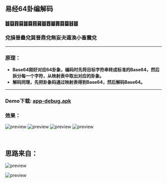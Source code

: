 ## 易经64卦编解码 
### ䷹䷨䷢䷑䷹䷸䷢䷱䷹䷘䷪䷠䷺䷈䷲䷹
### 兌損晉蠱兌巽晉鼎兌無妄夬遁渙小畜震兌

---

### 原理：

- **Base64刚好对应64卦象，编码时先将目标字符串转成标准的Base64，然后拆分每一个字符，从映射表中取出对应的卦象。**
- **解码同理，先把卦象码通过映射表得到Base64，然后解码Base64。**

---

### Demo下载: [app-debug.apk](https://github.com/wuyr/HexagramDecoder/raw/master/app-debug.apk)

### 效果：
![preview](https://github.com/wuyr/HexagramDecoder/raw/master/previews/preview1.gif) ![preview](https://github.com/wuyr/HexagramDecoder/raw/master/previews/preview2.gif)
![preview](https://github.com/wuyr/HexagramDecoder/raw/master/previews/preview3.gif) ![preview](https://github.com/wuyr/HexagramDecoder/raw/master/previews/preview4.gif)

<br/>

## 思路来自：

![preview](https://github.com/wuyr/HexagramDecoder/raw/master/previews/preview6.jpg) 

![preview](https://github.com/wuyr/HexagramDecoder/raw/master/previews/preview5.jpg)
